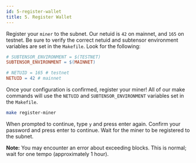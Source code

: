 ```yaml
---
id: 5-register-wallet
title: 5. Register Wallet
---
```


Register your `miner` to the subnet. Our netuid is `42` on mainnet, and `165` on testnet. Be sure to verify the correct netuid and subtensor environment variables are set in the `Makefile`. Look for the following:

```Makefile
# SUBTENSOR_ENVIRONMENT = $(TESTNET)
SUBTENSOR_ENVIRONMENT = $(MAINNET)

# NETUID = 165 # testnet
NETUID = 42 # mainnet
```

Once your configuration is confirmed, register your miner! All of our make commands will use the `NETUID` and `SUBTENSOR_ENVIRONMENT` variables set in the `Makefile`.

```bash
make register-miner
```

When prompted to continue, type `y` and press enter again. Confirm your password and press enter to continue. Wait for the miner to be registered to the subnet.

**Note:** You may encounter an error about exceeding blocks. This is normal; wait for one tempo (approximately 1 hour).

